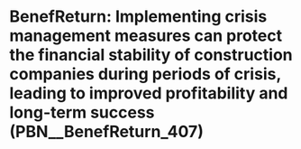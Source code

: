 # BenefReturn: __Implementing crisis management measures can protect the financial stability of construction companies during periods of crisis, leading to improved profitability and long-term success__ (PBN__BenefReturn_407)

